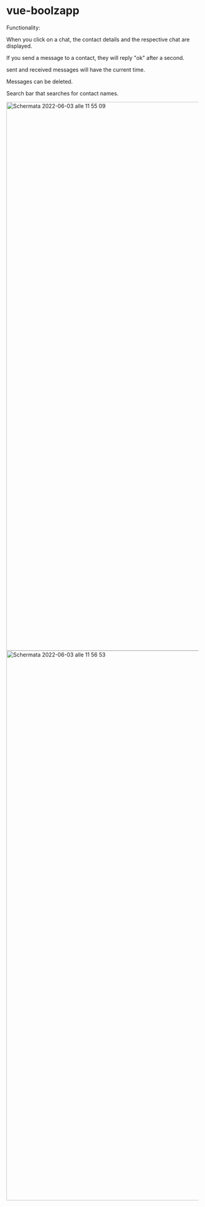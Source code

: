 # vue-boolzapp

Functionality:

When you click on a chat, the contact details and the respective chat are displayed.

If you send a message to a contact, they will reply "ok" after a second.

sent and received messages will have the current time.

Messages can be deleted.

Search bar that searches for contact names.

<img width="1435" alt="Schermata 2022-06-03 alle 11 55 09" src="https://user-images.githubusercontent.com/95136261/171832700-0fe17ee1-1c8b-4663-a18c-7044bab03705.png">
<img width="1438" alt="Schermata 2022-06-03 alle 11 56 53" src="https://user-images.githubusercontent.com/95136261/171832834-45283710-d31c-4f50-8c08-3b60845f09b5.png">
